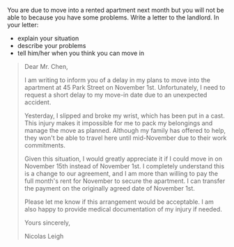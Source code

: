 You are due to move into a rented apartment next month but you will not be able to because you have some problems. Write a letter to the landlord. In your letter: 

- explain your situation 
- describe your problems 
- tell him/her when you think you can move in

> Dear Mr. Chen,
>
> I am writing to inform you of a delay in my plans to move into the apartment at 45 Park Street on November 1st.  Unfortunately, I need to request a short delay to my move-in date due to an unexpected accident.
>
> Yesterday, I slipped and broke my wrist, which has been put in a cast. This injury makes it impossible for me to pack my belongings and manage the move as planned. Although my family has offered to help, they won't be able to travel here until mid-November due to their work commitments.
>
> Given this situation, I would greatly appreciate it if I could move in on November 15th instead of November 1st. I completely understand this is a change to our agreement, and I am more than willing to pay the full month's rent for November to secure the apartment. I can transfer the payment on the originally agreed date of November 1st.
>
> Please let me know if this arrangement would be acceptable. I am also happy to provide medical documentation of my injury if needed.
>
> Yours sincerely,
>
> Nicolas Leigh